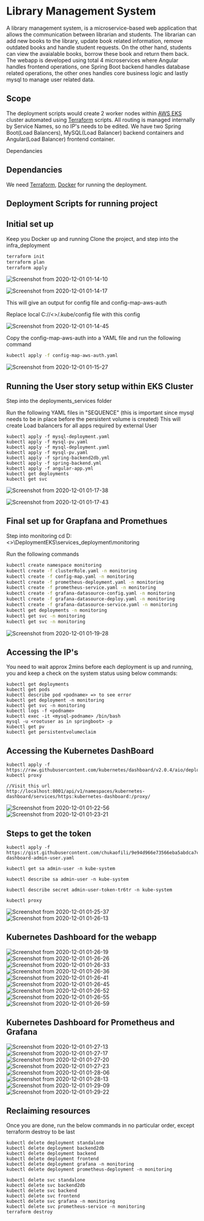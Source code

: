 # Library Management System
A library management system, is a microservice-based web application that allows the communication between librarian and students. The librarian can add new books to the library, update book related information, remove outdated books and handle student requests. On the other hand, students can view the avaialable books, borrow these book and return them back. The webapp is developed using total 4 microservices where Angular handles frontend operations, one Spring Boot backend handles database related operations, the other ones handles core business logic and lastly mysql to manage user related data.

## Scope ##
The deployment scripts would create 2 worker nodes within [AWS EKS](https://aws.amazon.com/eks/) cluster automated using [Terraform](https://www.terraform.io/docs/providers/aws/index.html) scripts. All routing is managed internally by Service Names, so no IP's needs to be edited. We have two Spring Boot(Load Balancers), MySQL(Load Balancer) backend containers and Angular(Load Balancer) frontend container.

Dependancies

## Dependancies

We need [Terraform](https://www.terraform.io/downloads.html), [Docker](https://docs.docker.com/get-docker/) for running the deployment.
## Deployment Scripts for running project ##
## Initial set up
Keep you Docker up and running
Clone the project, and step into the infra_deployment
```bash
terraform init
terraform plan
terraform apply
```

![Screenshot from 2020-12-01 01-14-10](https://user-images.githubusercontent.com/48415852/101262861-8c21e200-370f-11eb-991a-3f02422ba0a1.png)

![Screenshot from 2020-12-01 01-14-17](https://user-images.githubusercontent.com/48415852/101262865-90e69600-370f-11eb-9af5-be803458b73a.png)

This will give an output for config file and config-map-aws-auth

Replace local C://<>/.kube/config file with this config

![Screenshot from 2020-12-01 01-14-45](https://user-images.githubusercontent.com/48415852/101262913-e58a1100-370f-11eb-9229-3fb8d679700b.png)

Copy the config-map-aws-auth into a YAML file and run the following command

``` bash
kubectl apply -f config-map-aws-auth.yaml 
```
![Screenshot from 2020-12-01 01-15-27](https://user-images.githubusercontent.com/48415852/101262916-ea4ec500-370f-11eb-93d3-c20681189d04.png)

## Running the User story setup within EKS Cluster
Step into the deployments_services folder

Run the following YAML files in "SEQUENCE" (this is important since mysql needs to be in place before the persistent volume is created)
This will create Load balancers for all apps required by external User
```
kubectl apply -f mysql-deployment.yaml
kubectl apply -f mysql-pv.yaml
kubectl apply -f mysql-deployment.yaml
kubectl apply -f mysql-pv.yaml
kubectl apply -f spring-backend2db.yml
kubectl apply -f spring-backend.yml
kubectl apply -f angular-app.yml
kubectl get deployments
kubectl get svc 
```
![Screenshot from 2020-12-01 01-17-38](https://user-images.githubusercontent.com/48415852/101262920-ec188880-370f-11eb-8f90-8e9e36156893.png)

![Screenshot from 2020-12-01 01-17-43](https://user-images.githubusercontent.com/48415852/101262922-ede24c00-370f-11eb-8a8d-b70dbcdc225c.png)

## Final set up for Grapfana and Promethues
Step into monitoring
cd D:\<>\DeploymentEKS\services_deployment\monitoring

Run the following commands
```bash
kubectl create namespace monitoring
kubectl create -f clusterRole.yaml -n monitoring
kubectl create -f config-map.yaml -n monitoring
kubectl create -f prometheus-deployment.yaml -n monitoring
kubectl create -f prometheus-service.yaml -n monitoring
kubectl create -f grafana-datasource-config.yaml -n monitoring
kubectl create -f grafana-datasource-deploy.yaml -n monitoring
kubectl create -f grafana-datasource-service.yaml -n monitoring
kubectl get deployments -n monitoring
kubectl get svc -n monitoring
kubectl get svc -n monitoring
```
![Screenshot from 2020-12-01 01-19-28](https://user-images.githubusercontent.com/48415852/101262924-efac0f80-370f-11eb-96fb-853252e114a6.png)

## Accessing the IP's

You need to wait approx 2mins before each deployment is up and running, you and keep a check on the system status using below commands:
```
kubectl get deployments
kubectl get pods
kubectl describe pod <podname> => to see error
kubectl get deployment -n monitoring
kubectl get svc -n monitoring
kubectl logs -f <podname>
kubectl exec -it <mysql-podname> /bin/bash
mysql -u <rootuser as in springboot> -p
kubectl get pv
kubectl get persistentvolumeclaim 
```

## Accessing the Kubernetes DashBoard

```
kubectl apply -f https://raw.githubusercontent.com/kubernetes/dashboard/v2.0.4/aio/deploy/recommended.yaml
kubectl proxy

//Visit this url
http://localhost:8001/api/v1/namespaces/kubernetes-dashboard/services/https:kubernetes-dashboard:/proxy/

```
![Screenshot from 2020-12-01 01-22-56](https://user-images.githubusercontent.com/48415852/101262927-f33f9680-370f-11eb-85d6-3d88411f62eb.png)
![Screenshot from 2020-12-01 01-23-21](https://user-images.githubusercontent.com/48415852/101262929-f5095a00-370f-11eb-83b2-4c8ebeb962a8.png)



## Steps to get the token


```
kubectl apply -f https://gist.githubusercontent.com/chukaofili/9e94d966e73566eba5abdca7ccb067e6/raw/0f17cd37d2932fb4c3a2e7f4434d08bc64432090/k8s-dashboard-admin-user.yaml

kubectl get sa admin-user -n kube-system

kubectl describe sa admin-user -n kube-system

kubectl describe secret admin-user-token-tr6tr -n kube-system

kubectl proxy
```
![Screenshot from 2020-12-01 01-25-37](https://user-images.githubusercontent.com/48415852/101262932-f89ce100-370f-11eb-98de-94d5ca5bf379.png)
![Screenshot from 2020-12-01 01-26-13](https://user-images.githubusercontent.com/48415852/101262935-f9ce0e00-370f-11eb-9a3c-122ff2a092a1.png)


## Kubernetes Dashboard for the webapp
![Screenshot from 2020-12-01 01-26-19](https://user-images.githubusercontent.com/48415852/101262937-fb97d180-370f-11eb-901d-496673fad2a1.png)
![Screenshot from 2020-12-01 01-26-26](https://user-images.githubusercontent.com/48415852/101262939-fd619500-370f-11eb-9dad-5fe11fb94f58.png)
![Screenshot from 2020-12-01 01-26-33](https://user-images.githubusercontent.com/48415852/101262941-ffc3ef00-370f-11eb-910e-22304e387684.png)
![Screenshot from 2020-12-01 01-26-36](https://user-images.githubusercontent.com/48415852/101262943-00f51c00-3710-11eb-90af-890a9ba61d73.png)
![Screenshot from 2020-12-01 01-26-41](https://user-images.githubusercontent.com/48415852/101262944-02bedf80-3710-11eb-9be7-38aed36a9e3c.png)
![Screenshot from 2020-12-01 01-26-45](https://user-images.githubusercontent.com/48415852/101262948-05213980-3710-11eb-98b1-3b56783bab26.png)
![Screenshot from 2020-12-01 01-26-52](https://user-images.githubusercontent.com/48415852/101262954-06526680-3710-11eb-9fcc-36fdcadb444c.png)
![Screenshot from 2020-12-01 01-26-55](https://user-images.githubusercontent.com/48415852/101262958-07839380-3710-11eb-9f34-8c83e3a1a600.png)
![Screenshot from 2020-12-01 01-26-59](https://user-images.githubusercontent.com/48415852/101262962-094d5700-3710-11eb-9819-09165ee13017.png)


## Kubernetes Dashboard for Prometheus and Grafana
![Screenshot from 2020-12-01 01-27-13](https://user-images.githubusercontent.com/48415852/101262963-0bafb100-3710-11eb-8c79-a8dedd117212.png)
![Screenshot from 2020-12-01 01-27-17](https://user-images.githubusercontent.com/48415852/101262967-0ce0de00-3710-11eb-8e44-a4fca3bf2c2e.png)
![Screenshot from 2020-12-01 01-27-20](https://user-images.githubusercontent.com/48415852/101262969-0eaaa180-3710-11eb-9cfd-a4197281db86.png)
![Screenshot from 2020-12-01 01-27-23](https://user-images.githubusercontent.com/48415852/101262970-0fdbce80-3710-11eb-9f44-c0ca3043a542.png)
![Screenshot from 2020-12-01 01-28-06](https://user-images.githubusercontent.com/48415852/101262973-12d6bf00-3710-11eb-89bd-fc797b649f49.png)
![Screenshot from 2020-12-01 01-28-13](https://user-images.githubusercontent.com/48415852/101262975-14a08280-3710-11eb-8d50-a3e752daf0e1.png)
![Screenshot from 2020-12-01 01-29-09](https://user-images.githubusercontent.com/48415852/101262978-15d1af80-3710-11eb-9f06-41768c0c3a0b.png)
![Screenshot from 2020-12-01 01-29-22](https://user-images.githubusercontent.com/48415852/101262981-179b7300-3710-11eb-96be-43cf01301e97.png)


## Reclaiming resources
Once you are done, run the below commands in no particular order, except terraform destroy to be last
```
kubectl delete deployment standalone
kubectl delete deployment backend2db
kubectl delete deployment backend
kubectl delete deployment frontend
kubectl delete deployment grafana -n monitoring
kubectl delete deployment prometheus-deployment -n monitoring

kubectl delete svc standalone
kubectl delete svc backend2db
kubectl delete svc backend
kubectl delete svc frontend
kubectl delete svc grafana -n monitoring
kubectl delete svc prometheus-service -n monitoring
terraform destroy
```



